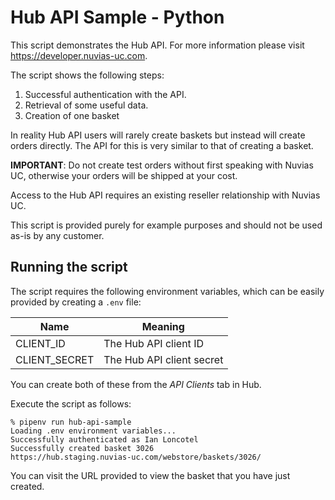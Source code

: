 # Hub API Sample - Python

This script demonstrates the Hub API. For more information please visit
<https://developer.nuvias-uc.com>.

The script shows the following steps:
1. Successful authentication with the API.
1. Retrieval of some useful data.
1. Creation of one basket

In reality Hub API users will rarely create baskets but instead will create
orders directly. The API for this is very similar to that of creating a basket.

**IMPORTANT**: Do not create test orders without first speaking with Nuvias UC,
otherwise your orders will be shipped at your cost.

Access to the Hub API requires an existing reseller relationship with Nuvias UC.

This script is provided purely for example purposes and should not be used
as-is by any customer.

## Running the script

The script requires the following environment variables, which can be easily
provided by creating a `.env` file:

| Name | Meaning |
| --- | --- |
| CLIENT_ID | The Hub API client ID |
| CLIENT_SECRET | The Hub API client secret |

You can create both of these from the *API Clients* tab in Hub.

Execute the script as follows:

```
% pipenv run hub-api-sample
Loading .env environment variables...
Successfully authenticated as Ian Loncotel
Successfully created basket 3026
https://hub.staging.nuvias-uc.com/webstore/baskets/3026/
```

You can visit the URL provided to view the basket that you have just created.